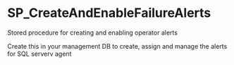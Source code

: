 # SP_CreateAndEnableFailureAlerts
Stored procedure for creating and enabling operator alerts


Create this in your management DB to create, assign and manage the alerts for SQL serverv agent
